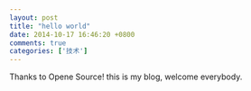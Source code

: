 ```yaml
---
layout: post
title: "hello world"
date: 2014-10-17 16:46:20 +0800
comments: true
categories: ['技术']
---
```

Thanks to Opene Source! this is my blog, welcome everybody.
